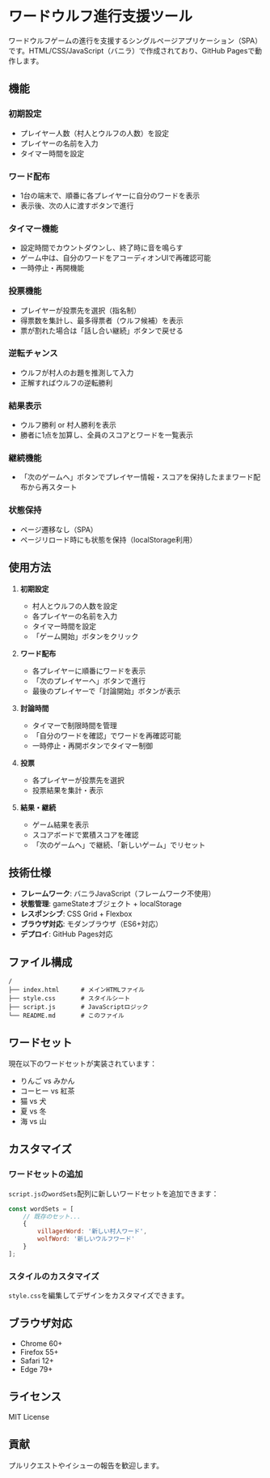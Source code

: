 # ワードウルフ進行支援ツール

ワードウルフゲームの進行を支援するシングルページアプリケーション（SPA）です。HTML/CSS/JavaScript（バニラ）で作成されており、GitHub Pagesで動作します。

## 機能

### 初期設定
- プレイヤー人数（村人とウルフの人数）を設定
- プレイヤーの名前を入力
- タイマー時間を設定

### ワード配布
- 1台の端末で、順番に各プレイヤーに自分のワードを表示
- 表示後、次の人に渡すボタンで進行

### タイマー機能
- 設定時間でカウントダウンし、終了時に音を鳴らす
- ゲーム中は、自分のワードをアコーディオンUIで再確認可能
- 一時停止・再開機能

### 投票機能
- プレイヤーが投票先を選択（指名制）
- 得票数を集計し、最多得票者（ウルフ候補）を表示
- 票が割れた場合は「話し合い継続」ボタンで戻せる

### 逆転チャンス
- ウルフが村人のお題を推測して入力
- 正解すればウルフの逆転勝利

### 結果表示
- ウルフ勝利 or 村人勝利を表示
- 勝者に1点を加算し、全員のスコアとワードを一覧表示

### 継続機能
- 「次のゲームへ」ボタンでプレイヤー情報・スコアを保持したままワード配布から再スタート

### 状態保持
- ページ遷移なし（SPA）
- ページリロード時にも状態を保持（localStorage利用）

## 使用方法

1. **初期設定**
   - 村人とウルフの人数を設定
   - 各プレイヤーの名前を入力
   - タイマー時間を設定
   - 「ゲーム開始」ボタンをクリック

2. **ワード配布**
   - 各プレイヤーに順番にワードを表示
   - 「次のプレイヤーへ」ボタンで進行
   - 最後のプレイヤーで「討論開始」ボタンが表示

3. **討論時間**
   - タイマーで制限時間を管理
   - 「自分のワードを確認」でワードを再確認可能
   - 一時停止・再開ボタンでタイマー制御

4. **投票**
   - 各プレイヤーが投票先を選択
   - 投票結果を集計・表示

5. **結果・継続**
   - ゲーム結果を表示
   - スコアボードで累積スコアを確認
   - 「次のゲームへ」で継続、「新しいゲーム」でリセット

## 技術仕様

- **フレームワーク**: バニラJavaScript（フレームワーク不使用）
- **状態管理**: gameStateオブジェクト + localStorage
- **レスポンシブ**: CSS Grid + Flexbox
- **ブラウザ対応**: モダンブラウザ（ES6+対応）
- **デプロイ**: GitHub Pages対応

## ファイル構成

```
/
├── index.html      # メインHTMLファイル
├── style.css       # スタイルシート
├── script.js       # JavaScriptロジック
└── README.md       # このファイル
```

## ワードセット

現在以下のワードセットが実装されています：

- りんご vs みかん
- コーヒー vs 紅茶
- 猫 vs 犬
- 夏 vs 冬
- 海 vs 山

## カスタマイズ

### ワードセットの追加

`script.js`の`wordSets`配列に新しいワードセットを追加できます：

```javascript
const wordSets = [
    // 既存のセット...
    {
        villagerWord: '新しい村人ワード',
        wolfWord: '新しいウルフワード'
    }
];
```

### スタイルのカスタマイズ

`style.css`を編集してデザインをカスタマイズできます。

## ブラウザ対応

- Chrome 60+
- Firefox 55+
- Safari 12+
- Edge 79+

## ライセンス

MIT License

## 貢献

プルリクエストやイシューの報告を歓迎します。 